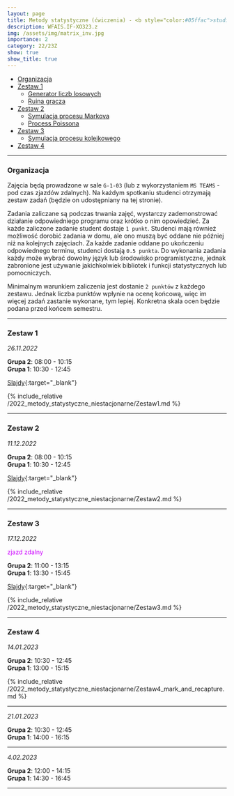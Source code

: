 ```yaml
---
layout: page
title: Metody statystyczne (ćwiczenia) - <b style="color:#05ffac">studia niestacjonarne</b> 
description: WFAIS.IF-XO323.z
img: /assets/img/matrix_inv.jpg
importance: 2
category: 22/23Z
show: true
show_title: true
---
```


<!-- no toc --> 
- [Organizacja](#organizacja)
- [Zestaw 1](#zestaw-1)
    - [Generator liczb losowych](#generator-liczb-losowych)
    - [Ruina gracza](#ruina-gracza)
- [Zestaw 2](#zestaw-2)
    - [Symulacja procesu Markova](#symulacja-procesu-markova)
    - [Process Poissona](#process-poissona)
- [Zestaw 3](#zestaw-3)
    - [Symulacja procesu kolejkowego](#symulacja-procesu-kolejkowego)
- [Zestaw 4](#zestaw-4)

---

### **Organizacja**

Zajęcia będą prowadzone w sale `G-1-03` (lub z wykorzystaniem `MS TEAMS` - pod czas zjazdów zdalnych).
Na każdym spotkaniu studenci otrzymają zestaw zadań (będzie on udostępniany na tej stronie). 


Zadania zaliczane są podczas trwania zajęć, wystarczy zademonstrować działanie odpowiedniego programu oraz krótko o nim opowiedzieć. Za każde zaliczone zadanie student dostaje `1 punkt`.
Studenci mają również możliwość dorobić zadania w domu, ale ono muszą być oddane nie później niż na kolejnych zajęciach. Za każde zadanie oddane po ukończeniu odpowiednego terminu, studenci dostają `0.5 punkta`.
Do wykonania zadania każdy może wybrać dowolny język lub środowisko programistyczne, jednak zabronione jest używanie jakichkolwiek bibliotek i funkcji statystycznych lub pomocniczych.

Minimalnym warunkiem zaliczenia jest dostanie `2 punktów` z każdego zestawu. Jednak liczba punktów wpłynie na ocenę końcową, więc im więcej zadań zastanie wykonane, tym lepiej. Konkretna skala ocen będzie podana przed końcem semestru.

---

### **Zestaw 1**

*26.11.2022*

**Grupa 2**: 08:00 - 10:15  
**Grupa 1**: 10:30 - 12:45

[Slajdy](/teaching/2022_metody_statystyczne_niestacjonarne/1_Urbanevych_2022.pdf){:target="_blank"}

{% include_relative /2022_metody_statystyczne_niestacjonarne/Zestaw1.md %}

---

### **Zestaw 2**

*11.12.2022*

**Grupa 2**: 08:00 - 10:15  
**Grupa 1**: 10:30 - 12:45

<!-- Process Markova + Poisson -->

[Slajdy](/teaching/2022_metody_statystyczne_niestacjonarne/2_Urbanevych_2022.pdf){:target="_blank"}

{% include_relative /2022_metody_statystyczne_niestacjonarne/Zestaw2.md %}


---

### **Zestaw 3**

*17.12.2022*

<span style="color:#cc00ff"> zjazd zdalny </span>

**Grupa 2**: 11:00 - 13:15  
**Grupa 1**: 13:30 - 15:45

<!-- Proces Kolejkowy -->

[Slajdy](/teaching/2022_metody_statystyczne_niestacjonarne/3_Urbanevych_2022.pdf){:target="_blank"}

{% include_relative /2022_metody_statystyczne_niestacjonarne/Zestaw3.md %}


---

### **Zestaw 4**

*14.01.2023*

**Grupa 2**: 10:30 - 12:45  
**Grupa 1**: 13:00 - 15:15

{% include_relative /2022_metody_statystyczne_niestacjonarne/Zestaw4_mark_and_recapture.md %}


---

*21.01.2023*

**Grupa 2**: 10:30 - 12:45  
**Grupa 1**: 14:00 - 16:15

<!-- Kolokwium -->

<!-- Population size estimation (Bayes) ?
    Card game (BlackJack)  ?-->
<!-- Proces Kolejkowy (paralelny konsekwentny)  ? -->

---

*4.02.2023*

**Grupa 2**: 12:00 - 14:15  
**Grupa 1**: 14:30 - 16:45

<!-- Konsultacja / oddanie zadań -->

---